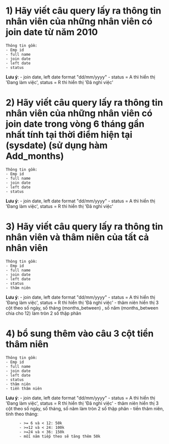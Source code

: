 # 1) Hãy viết câu query lấy ra thông tin nhân viên của những nhân viên có join date từ năm 2010
    Thông tin gồm:
    - Emp id
    - full name
    - join date
    - left date
    - status 
 
   **Lưu ý**: 
        - join date, left date format "dd/mm/yyyy"
        - status = A thì hiển thị 'Đang làm việc', status = R thì hiển thị 'Đã nghỉ việc'

# 2) Hãy viết câu query lấy ra thông tin nhân viên của những nhân viên có join date trong vòng 6 tháng gần nhất tính tại thời điểm hiện tại (sysdate) (sử dụng hàm Add_months)
    Thông tin gồm:
    - Emp id
    - full name
    - join date
    - left date
    - status 
 
   **Lưu ý**: 
        - join date, left date format "dd/mm/yyyy"
        - status = A thì hiển thị 'Đang làm việc', status = R thì hiển thị 'Đã nghỉ việc'

# 3) Hãy viết câu query lấy ra thông tin nhân viên và thâm niên của tất cả nhân viên
    Thông tin gồm:
    - Emp id
    - full name
    - join date
    - left date
    - status 
    - thâm niên

**Lưu ý**: 
        - join date, left date format "dd/mm/yyyy"
        - status = A thì hiển thị 'Đang làm việc', status = R thì hiển thị 'Đã nghỉ việc'
        - thâm niên hiển thị 3 cột theo số ngày, số tháng (months_between) , số năm (months_between chia cho 12) làm tròn 2 số thập phân


# 4) bổ sung thêm vào câu 3 cột tiền thâm niên
    Thông tin gồm:
    - Emp id
    - full name
    - join date
    - left date
    - status 
    - thâm niên
    - tiền thâm niên

**Lưu ý**: 
        - join date, left date format "dd/mm/yyyy"
        - status = A thì hiển thị 'Đang làm việc', status = R thì hiển thị 'Đã nghỉ việc'
        - thâm niên hiển thị 3 cột theo số ngày, số tháng, số năm làm tròn 2 số thập phân
        - tiền thâm niên, tính theo tháng:
        
          - >= 6 và < 12: 50k
          - >=12 và < 24: 100k
          - >=24 và < 36: 150k
          - mỗi năm tiếp theo sẽ tăng thêm 50k 
